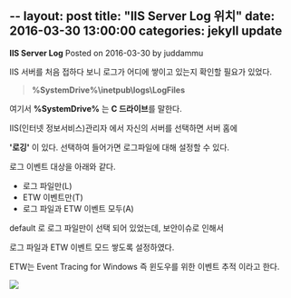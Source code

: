 --
layout: post
title:  "IIS Server Log 위치"
date:   2016-03-30 13:00:00
categories: jekyll update
--


**IIS Server Log** 
Posted on 2016-03-30 by juddammu

IIS 서버를 처음 접하다 보니 로그가 어디에 쌓이고 있는지 확인할 필요가 있었다.

>**%SystemDrive%\inetpub\logs\LogFiles**

여기서  **%SystemDrive%** 는 **C 드라이브**를 말한다.

IIS(인터넷 정보서비스)관리자 에서 자신의 서버를 선택하면 서버 홈에

**'로깅'** 이 있다. 선택하여 들어가면 로그파일에 대해 설정할 수 있다.

로그 이벤트 대상을 아래와 같다.

- 로그 파일만(L)
- ETW 이벤트만(T)
- 로그 파일과 ETW 이벤트 모두(A)

default 로 로그 파일만이 선택 되어 있었는데,  보안이슈로 인해서

로그 파일과 ETW 이벤트 모드 쌓도록 설정하였다.

ETW는 Event Tracing for Windows 즉 윈도우를 위한 이벤트 추적 이라고 한다. 

<img src="../data/img/iis_server_log.PNG" align=left>
